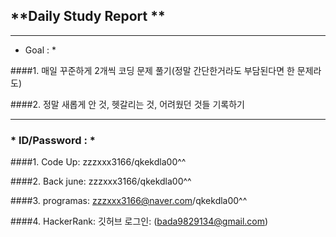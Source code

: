 
## **Daily Study Report **

***

* Goal : *

####1. 매일 꾸준하게 2개씩 코딩 문제 풀기(정말 간단한거라도 부담된다면 한 문제라도)

####2. 정말 새롭게 안 것, 헷갈리는 것, 어려웠던 것들 기록하기

***

### * ID/Password : *

####1. Code Up: zzzxxx3166/qkekdla00^^

####2. Back june: zzzxxx3166/qkekdla00^^

####3. programas: zzzxxx3166@naver.com/qkekdla00^^

####4. HackerRank: 깃허브 로그인: (bada9829134@gmail.com)
